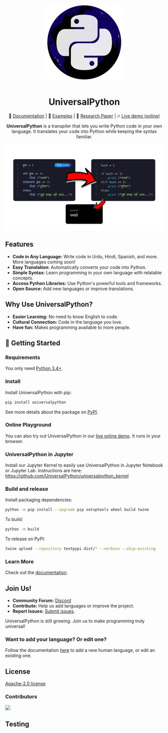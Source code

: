 <div align="center">
  <img src="./static/images/universalpython-logo.png" alt="UniversalPython Logo" style="width: 240px; padding-bottom: 10px" />
  <h1>UniversalPython</h1>
</div>

<div align="center">
  
📖 [Documentation](https://universalpython.github.io/) | 🎯 [Examples](./test/samples/) | 📄 [Research Paper](./static/paper/conference_101719.pdf) | 🔥 [Live demo (online)](https://universalpython.github.io/playground)

**UniversalPython** is a transpiler that lets you write Python code in your own language. It translates your code into Python while keeping the syntax familiar.

<!-- Available Translations:
[中文说明](./README.cn.md) | [日本語の説明](./README.ja.md) | [한국어 설명](./README.kor.md) | [Français](./README.fr.md) | [Português](./README.ptbr.md) | [Türkçe](./README.tr.md) | [Русский](./README.ru.md) | [Español](./README.es.md) | [Italiano](./README.it.md) -->

</div>

![UniversalPython Flow Chart](./static/images/flow-chart.png)

## Features

- **Code in Any Language:** Write code in Urdu, Hindi, Spanish, and more. More languages coming soon!
- **Easy Translation:** Automatically converts your code into Python.
- **Simple Syntax:** Learn programming in your own language with relatable concepts.
- **Access Python Libraries:** Use Python's powerful tools and frameworks.
- **Open Source:** Add new languages or improve translations.

## Why Use UniversalPython?

- **Easier Learning:** No need to know English to code.
- **Cultural Connection:** Code in the language you love.
- **Have fun:** Makes programming available to more people.

## 🚀 Getting Started

### Requirements

You only need [Python 3.4+](https://www.python.org/downloads/).

### Install

Install UniversalPython with pip:

```bash
pip install universalpython
```

See more details about the package on [PyPI](https://pypi.org/project/universalpython/).

### Online Playground

You can also try out UniversalPython in our [live online demo](https://universalpython.github.io/). It runs in your browser.

### UniversalPython in Jupyter
Install our Jupyter Kernel to easily use UniversalPython in Jupyter Notebook or Jupyter Lab. Instructions are here: https://github.com/UniversalPython/universalpython_kernel

### Build and release
Install packaging dependencies:
```bash
python -m pip install --upgrade pip setuptools wheel build twine
```

To build:
```bash
python -m build
```

To release on PyPI:
```bash
twine upload --repository testpypi dist/* --verbose --skip-existing
```

### Learn More

Check out the [documentation](https://universalpython.github.io/docs/intro).

## Join Us!

- **Community Forum:** [Discord](https://discord.gg/xcBpqMDP2E)
- **Contribute:** Help us add languages or improve the project.
- **Report Issues:** [Submit issues](https://github.com/UniversalPython/UniversalPython/issues).

UniversalPython is still growing. Join us to make programming truly universal!

### Want to add your language? Or edit one?
Follow the documentation [here](./universalpython/languages/README.md) to add a new human language, or edit an existing one.

## License

[Apache-2.0 license](./LICENSE)

### Contributors
<a href="https://github.com/UniversalPython/UniversalPython/graphs/contributors">
  <img src="https://contrib.rocks/image?repo=UniversalPython/UniversalPython" />
</a>

## Testing
